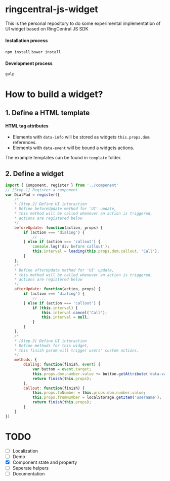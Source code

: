 # ringcentral-js-widget
This is the personal repository to do some experimental implementation of UI widget based on RingCentral JS SDK


#### Installation process
`npm install`
`bower install`
#### Development process
`gulp`

# How to build a widget?
## 1. Define a HTML template
#### HTML tag attributes
* Elements with `data-info` will be stored as widgets `this.props.dom` references.
* Elements with `data-event` will be bound a widgets actions.

The example templates can be found in `template` folder.

## 2. Define a widget
```javascript
import { Component, register } from '../component'
// [Step.1] Register a component
var DialPad = register({
    /*
    * [Step.2] Define UI interaction
    * Define beforeUpdate method for 'UI' update,
    * this method will be called whenever an action is triggered,
    * actions are registered below
    */
    beforeUpdate: function(action, props) {
        if (action === 'dialing') {
            // ...
        } else if (action === 'callout') {
            console.log('div before callout');
            this.interval = loading(this.props.dom.callout, 'Call');
        }
    },
    /*
    * Define afterUpdate method for 'UI' update,
    * this method will be called whenever an action is triggered,
    * actions are registered below
    */
    afterUpdate: function(action, props) {
        if (action === 'dialing') {
            // ...
        } else if (action === 'callout') {
            if (this.interval) {
                this.interval.cancel('Call');
                this.interval = null;
            }
        }
    },
    /*
    * [Step.3] Define UI interaction
    * Define methods for this widget,
    * this finish param will trigger users' custom actions.
    */
    methods: {
        dialing: function(finish, event) {
            var button = event.target;
            this.props.dom.number.value += button.getAttribute('data-value');
            return finish(this.props);
        },
        callout: function(finish) {
            this.props.toNumber = this.props.dom.number.value;
            this.props.fromNumber = localStorage.getItem('username');
            return finish(this.props);
        }
    }
})
```
# TODO
- [ ] Localization
- [ ] Demo
- [x] Component state and property
- [ ] Seperate helpers
- [ ] Documentation
